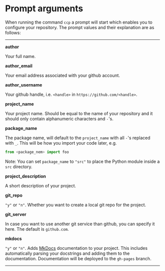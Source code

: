 # Prompt arguments

When running the command `ccp` a prompt will start which enables you to configure your repository. The prompt values and their explanation are as follows:

---

**author**

Your full name.

**author_email**

Your email address associated with your github account.

**author_username**

Your github handle, i.e. `<handle>` in `https://github.com/<handle>`.

**project_name**

Your project name. Should be equal to the name of your repository
and it should only contain alphanumeric characters and `-`'s.

**package_name**

The package name, will default to the `project_name` with all `-`'s
replaced with `_`. This will be how you import your code later, e.g.

```python
from <package_nem> import foo
```

Note: You can set `package_name` to `"src"` to place the Python module inside a `src` directory.

**project_description**

A short description of your project.

**git_repo**

`"y"` or `"n"`. Whether you want to create a local git repo for the project.

**git_server**

In case you want to use another git service than github, you can specify it here. The default is `github.com`.

**mkdocs**

`"y"` or `"n"`. Adds [MkDocs](https://www.mkdocs.org/)
documentation to your project. This includes automatically parsing your docstrings and adding them to the documentation. Documentation will be deployed to the `gh-pages` branch.

---
